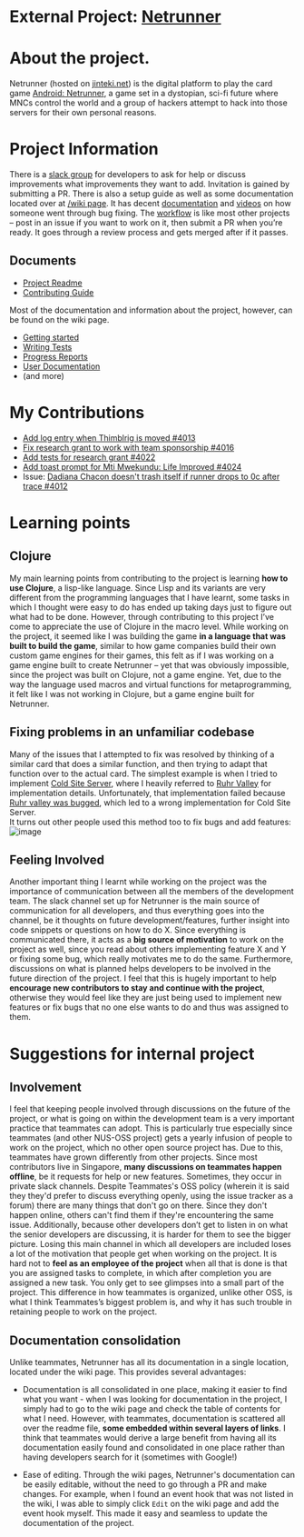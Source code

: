 # External Project: [Netrunner](https://github.com/mtgred/netrunner)

# About the project.
Netrunner (hosted on [jinteki.net](https://www.jinteki.net/)) is the digital platform to play the card game [Android: Netrunner](https://www.fantasyflightgames.com/en/products/android-netrunner-the-card-game/), a game set in a dystopian, sci-fi future where MNCs control the world and a group of hackers attempt to hack into those servers for their own personal reasons.

# Project Information
There is a [slack group](https://jinteki.slack.com/) for developers to ask for help or discuss improvements what improvements they want to add. Invitation is gained by submitting a PR. There is also a setup guide as well as some documentation located over at [/wiki page](https://github.com/mtgred/netrunner/wiki/Getting-Started-with-Development).  It has decent [documentation](https://github.com/mtgred/netrunner/wiki/Card-definitions) and [videos](https://github.com/mtgred/netrunner/wiki/Getting-Started-with-Development#videos-currently-behind-a-paywall) on how someone went through bug fixing. The [workflow](https://github.com/mtgred/netrunner/wiki/Contributing-New-Cards) is like most other projects – post in an issue if you want to work on it, then submit a PR when you’re ready. It goes through a review process and gets merged after if it passes.

## Documents
- [Project Readme](https://github.com/mtgred/netrunner/blob/master/README.md)
- [Contributing Guide](https://github.com/mtgred/netrunner/blob/master/CONTRIBUTING.md)

Most of the documentation and information about the project, however, can be found on the wiki page.
- [Getting started](https://github.com/mtgred/netrunner/wiki/Getting-Started-with-Development)
- [Writing Tests](https://github.com/mtgred/netrunner/wiki/Tests)
- [Progress Reports](https://github.com/mtgred/netrunner/wiki/Progress-Reports)
- [User Documentation](https://github.com/mtgred/netrunner/wiki/Jinteki.net-Guide)
- (and more)

# My Contributions
- [Add log entry when Thimblrig is moved #4013](https://github.com/mtgred/netrunner/pull/4013)
- [Fix research grant to work with team sponsorship #4016](https://github.com/mtgred/netrunner/pull/4016)
- [Add tests for research grant #4022](https://github.com/mtgred/netrunner/pull/4022)
- [Add toast prompt for Mti Mwekundu: Life Improved #4024](https://github.com/mtgred/netrunner/pull/4024)
- Issue: [Dadiana Chacon doesn't trash itself if runner drops to 0c after trace #4012](https://github.com/mtgred/netrunner/issues/4012)

# Learning points

## Clojure
My main learning points from contributing to the project is learning **how to use Clojure**, a lisp-like language. Since Lisp and its variants are very different from the programming languages that I have learnt, some tasks in which I thought were easy to do has ended up taking days just to figure out what had to be done. However, through contributing to this project I’ve come to appreciate the use of Clojure in the macro level. While working on the project, it seemed like I was building the game **in a language that was built to build the game**, similar to how game companies build their own custom game engines for their games, this felt as if I was working on a game engine built to create Netrunner – yet that was obviously impossible, since the project was built on Clojure, not a game engine. Yet, due to the way the language used macros and virtual functions for metaprogramming, it felt like I was not working in Clojure, but a game engine built for Netrunner.

## Fixing problems in an unfamiliar codebase
Many of the issues that I attempted to fix was resolved by thinking of a similar card that does a similar function, and then trying to adapt that function over to the actual card. The simplest example is when I tried to implement <tooltip content="[Click]: Place 1 power counter on this upgrade. As an additional cost to run this server, the Runner must spend 1 [Click] and 1 [Credit] for each hosted power counter. When your turn begins, remove all hosted power counters.">[Cold Site Server](https://netrunnerdb.com/en/card/26038)</tooltip>, where I heavily referred to <tooltip content="As an additional cost to make a run on this server, the Runner must spend [Click].">[Ruhr Valley](https://netrunnerdb.com/en/card/02111)</tooltip> for implementation details. Unfortunately, that implementation failed because [Ruhr valley was bugged](https://github.com/mtgred/netrunner/issues/2109), which led to a wrong implementation for Cold Site Server. <br />
It turns out other people used this method too to fix bugs and add features:
![image](https://user-images.githubusercontent.com/4904988/55064985-f28adc00-50b5-11e9-8ff6-a95cbae1446f.png)

## Feeling Involved
Another important thing I learnt while working on the project was the importance of communication between all the members of the development team. The slack channel set up for Netrunner is the main source of communication for all developers, and thus everything goes into the channel, be it thoughts on future development/features, further insight into code snippets or questions on how to do X. Since everything is communicated there, it acts as a **big source of motivation** to work on the project as well, since you read about others implementing feature X and Y or fixing some bug, which really motivates me to do the same. Furthermore, discussions on what is planned helps developers to be involved in the future direction of the project. I feel that this is hugely important to help **encourage new contributors to stay and continue with the project**, otherwise they would feel like they are just being used to implement new features or fix bugs that no one else wants to do and thus was assigned to them.

# Suggestions for internal project

## Involvement
I feel that keeping people involved through discussions on the future of the project, or what is going on within the development team is a very important practice that teammates can adopt. This is particularly true especially since teammates (and other NUS-OSS project) gets a yearly infusion of people to work on the project, which no other open source project has. Due to this, teammates have grown differently from other projects. Since most contributors live in Singapore, **many discussions on teammates happen offline**, be it requests for help or new features. Sometimes, they occur in private slack channels. Despite Teammates's OSS policy (wherein it is said they they'd prefer to discuss everything openly, using the issue tracker as a forum) there are many things that don't go on there. Since they don't happen online, others can't find them if they're encountering the same issue. Additionally, because other developers don’t get to listen in on what the senior developers are discussing, it is harder for them to see the bigger picture. Losing this main channel in which all developers are included loses a lot of the motivation that people get when working on the project. It is hard not to **feel as an employee of the project** when all that is done is that you are assigned tasks to complete, in which after completion you are assigned a new task. You only get to see glimpses into a small part of the project. This difference in how teammates is organized, unlike other OSS, is what I think Teammates’s biggest problem is, and why it has such trouble in retaining people to work on the project.

## Documentation consolidation
Unlike teammates, Netrunner has all its documentation in a single location, located under the wiki page. This provides several advantages:
* Documentation is all consolidated in one place, making it easier to find what you want - when I was looking for documentation in the project, I simply had to go to the wiki page and check the table of contents for what I need. However, with teammates, documentation is scattered all over the readme file, **some embedded within several layers of links**. I think that teammates would derive a large benefit from having all its documentation easily found and consolidated in one place rather than having developers search for it (sometimes with Google!)

* Ease of editing. Through the wiki pages, Netrunner's documentation can be easily editable, without the need to go through a PR and make changes. For example, when I found an event hook that was not listed in the wiki, I was able to simply click `Edit` on the wiki page and add the event hook myself. This made it easy and seamless to update the documentation of the project.

